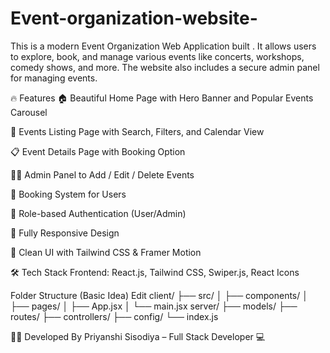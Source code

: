 # Event-organization-website-
This is a modern Event Organization Web Application built . It allows users to explore, book, and manage various events like concerts, workshops, comedy shows, and more. The website also includes a secure admin panel for managing events.

🔥 Features
  🏠 Beautiful Home Page with Hero Banner and Popular Events Carousel

  📅 Events Listing Page with Search, Filters, and Calendar View

  📋 Event Details Page with Booking Option

  🧑‍💼 Admin Panel to Add / Edit / Delete Events

  🧾 Booking System for Users

  🔐 Role-based Authentication (User/Admin)

  📱 Fully Responsive Design

  🎨 Clean UI with Tailwind CSS & Framer Motion

  🛠️ Tech Stack
Frontend: React.js, Tailwind CSS, Swiper.js, React Icons

Folder Structure (Basic Idea)
Edit
client/
  ├── src/
  │   ├── components/
  │   ├── pages/
  │   ├── App.jsx
  │   └── main.jsx
server/
  ├── models/
  ├── routes/
  ├── controllers/
  ├── config/
  └── index.js

  🙋‍♀️ Developed By
Priyanshi Sisodiya – Full Stack Developer 💻
